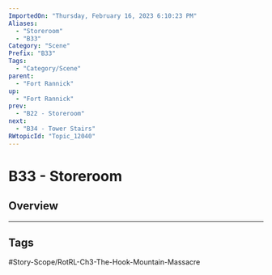 ```yaml
---
ImportedOn: "Thursday, February 16, 2023 6:10:23 PM"
Aliases:
  - "Storeroom"
  - "B33"
Category: "Scene"
Prefix: "B33"
Tags:
  - "Category/Scene"
parent:
  - "Fort Rannick"
up:
  - "Fort Rannick"
prev:
  - "B22 - Storeroom"
next:
  - "B34 - Tower Stairs"
RWtopicId: "Topic_12040"
---
```

# B33 - Storeroom
## Overview

---
## Tags
#Story-Scope/RotRL-Ch3-The-Hook-Mountain-Massacre

